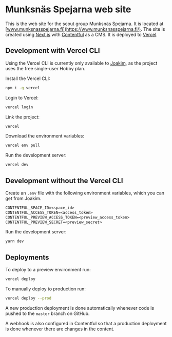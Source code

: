 # Munksnäs Spejarna web site

This is the web site for the scout group Munksnäs Spejarna. It is located at [www.munksnasspejarna.fi](https://www.munksnasspejarna.fi/). The site is created using [Next.js](https://nextjs.org/) with [Contentful](https://www.contentful.com/) as a CMS. It is deployed to [Vercel](https://vercel.com/).

## Development with Vercel CLI

Using the Vercel CLI is currently only available to [Joakim](https://github.com/joakimgunst), as the project uses the free single-user Hobby plan.

Install the Vercel CLI:

```bash
npm i -g vercel
```

Login to Vercel:

```bash
vercel login
```

Link the project:

```bash
vercel
```

Download the environment variables:

```bash
vercel env pull
```

Run the development server:

```bash
vercel dev
```

## Development without the Vercel CLI

Create an `.env` file with the following environment variables, which you can get from Joakim.

```txt
CONTENTFUL_SPACE_ID=<space_id>
CONTENTFUL_ACCESS_TOKEN=<access_token>
CONTENTFUL_PREVIEW_ACCESS_TOKEN=<preview_access_token>
CONTENTFUL_PREVIEW_SECRET=<preview_secret>
```

Run the development server:

```bash
yarn dev
```

## Deployments

To deploy to a preview environment run:

```bash
vercel deploy
```

To manually deploy to production run:

```bash
vercel deploy --prod
```

A new production deployment is done automatically whenever code is pushed to the `master` branch on GitHub.

A webhook is also configured in Contentful so that a production deployment is done whenever there are changes in the content.
